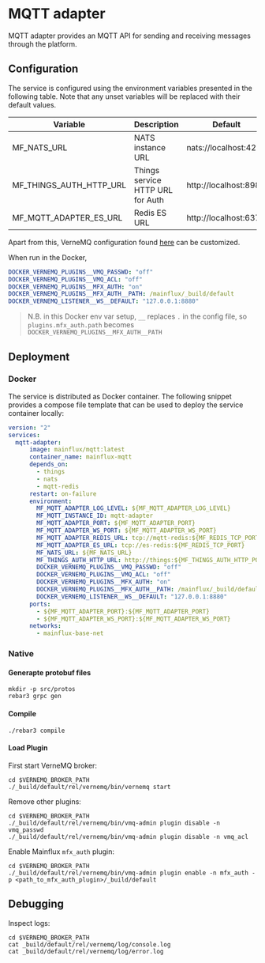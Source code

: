 # MQTT adapter

MQTT adapter provides an MQTT API for sending and receiving messages through the
platform.

## Configuration

The service is configured using the environment variables presented in the
following table. Note that any unset variables will be replaced with their
default values.

| Variable                | Description                      | Default               |
|-------------------------|----------------------------------|-----------------------|
| MF_NATS_URL             | NATS instance URL                | nats://localhost:4222 |
| MF_THINGS_AUTH_HTTP_URL | Things service HTTP URL for Auth | http://localhost:8989 |
| MF_MQTT_ADAPTER_ES_URL  | Redis ES URL                     | http://localhost:6379 |

Apart from this, VerneMQ configuration found
[here](https://github.com/ThingMesh/docker-vernemq/blob/master/vernemq.conf.default) can be customized.

When run in the Docker, 

```yaml
DOCKER_VERNEMQ_PLUGINS__VMQ_PASSWD: "off"
DOCKER_VERNEMQ_PLUGINS__VMQ_ACL: "off"
DOCKER_VERNEMQ_PLUGINS__MFX_AUTH: "on"
DOCKER_VERNEMQ_PLUGINS__MFX_AUTH__PATH: /mainflux/_build/default
DOCKER_VERNEMQ_LISTENER__WS__DEFAULT: "127.0.0.1:8880"
```

> N.B. in this Docker env var setup, `__` replaces `.` in the config file,
> so `plugins.mfx_auth.path` becomes `DOCKER_VERNEMQ_PLUGINS__MFX_AUTH__PATH`

## Deployment

### Docker
The service is distributed as Docker container. The following snippet provides
a compose file template that can be used to deploy the service container locally:

```yaml
version: "2"
services:
  mqtt-adapter:
      image: mainflux/mqtt:latest
      container_name: mainflux-mqtt
      depends_on:
        - things
        - nats
        - mqtt-redis
      restart: on-failure
      environment:
        MF_MQTT_ADAPTER_LOG_LEVEL: ${MF_MQTT_ADAPTER_LOG_LEVEL}
        MF_MQTT_INSTANCE_ID: mqtt-adapter
        MF_MQTT_ADAPTER_PORT: ${MF_MQTT_ADAPTER_PORT}
        MF_MQTT_ADAPTER_WS_PORT: ${MF_MQTT_ADAPTER_WS_PORT}
        MF_MQTT_ADAPTER_REDIS_URL: tcp://mqtt-redis:${MF_REDIS_TCP_PORT}
        MF_MQTT_ADAPTER_ES_URL: tcp://es-redis:${MF_REDIS_TCP_PORT}
        MF_NATS_URL: ${MF_NATS_URL}
        MF_THINGS_AUTH_HTTP_URL: http://things:${MF_THINGS_AUTH_HTTP_PORT}
        DOCKER_VERNEMQ_PLUGINS__VMQ_PASSWD: "off"
        DOCKER_VERNEMQ_PLUGINS__VMQ_ACL: "off"
        DOCKER_VERNEMQ_PLUGINS__MFX_AUTH: "on"
        DOCKER_VERNEMQ_PLUGINS__MFX_AUTH__PATH: /mainflux/_build/default
        DOCKER_VERNEMQ_LISTENER__WS__DEFAULT: "127.0.0.1:8880"
      ports:
        - ${MF_MQTT_ADAPTER_PORT}:${MF_MQTT_ADAPTER_PORT}
        - ${MF_MQTT_ADAPTER_WS_PORT}:${MF_MQTT_ADAPTER_WS_PORT}
      networks:
        - mainflux-base-net
```

### Native
#### Generapte protobuf files
```
mkdir -p src/protos
rebar3 grpc gen
```

#### Compile
```
./rebar3 compile
```

#### Load Plugin

First start VerneMQ broker:
```
cd $VERNEMQ_BROKER_PATH
./_build/default/rel/vernemq/bin/vernemq start
```

Remove other plugins:
```
cd $VERNEMQ_BROKER_PATH
./_build/default/rel/vernemq/bin/vmq-admin plugin disable -n vmq_passwd
./_build/default/rel/vernemq/bin/vmq-admin plugin disable -n vmq_acl
```

Enable Mainflux `mfx_auth` plugin:
```
cd $VERNEMQ_BROKER_PATH
./_build/default/rel/vernemq/bin/vmq-admin plugin enable -n mfx_auth -p <path_to_mfx_auth_plugin>/_build/default
```

## Debugging
Inspect logs:
```
cd $VERNEMQ_BROKER_PATH
cat _build/default/rel/vernemq/log/console.log
cat _build/default/rel/vernemq/log/error.log
```


